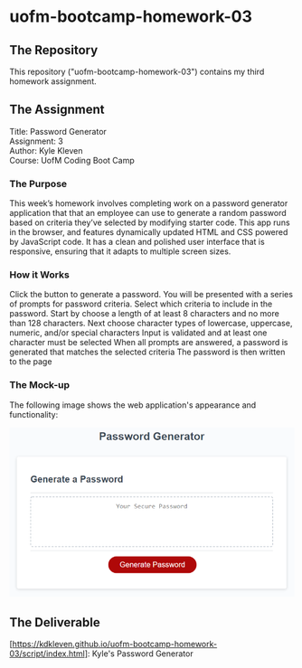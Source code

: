 # uofm-bootcamp-homework-03

## The Repository
This repository ("uofm-bootcamp-homework-03") contains my third homework assignment.

## The Assignment
Title: Password Generator  
Assignment: 3  
Author: Kyle Kleven    
Course: UofM Coding Boot Camp 

### The Purpose
This week’s homework involves completing work on a password generator application that that an employee can use to generate a random password based on criteria they’ve selected by modifying starter code. This app runs in the browser, and features dynamically updated HTML and CSS powered by JavaScript code. It has a clean and polished user interface that is responsive, ensuring that it adapts to multiple screen sizes.

### How it Works
Click the button to generate a password. 
You will be presented with a series of prompts for password criteria. 
Select which criteria to include in the password. 
Start by choose a length of at least 8 characters and no more than 128 characters.
Next choose character types of lowercase, uppercase, numeric, and/or special characters
Input is validated and at least one character must be selected
When all prompts are answered, a password is generated that matches the selected criteria
The password is then written to the page

### The Mock-up
The following image shows the web application's appearance and functionality:

![password generator demo](./Assets/03-javascript-homework-demo.png)

## The Deliverable
[https://kdkleven.github.io/uofm-bootcamp-homework-03/script/index.html]: Kyle's Password Generator